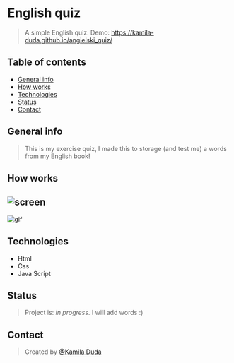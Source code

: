 # English quiz
> A simple English quiz. Demo: <a href="https://kamila-duda.github.io/angielski_quiz/" target="_blank">https://kamila-duda.github.io/angielski_quiz/</a>

## Table of contents
* [General info](#general-info)
* [How works](#how-works)
* [Technologies](#technologies)
* [Status](#status)
* [Contact](#contact)

## General info
>This is my exercise quiz, I made this to storage (and test me) a words from my English book!

## How works
![screen](https://github.com/kamila-duda/angielski_quiz/blob/master/images/screen.PNG?raw=true)
---
![gif](https://github.com/kamila-duda/angielski_quiz/blob/master/images/gif.gif?raw=true)

## Technologies
* Html
* Css
* Java Script

## Status
>Project is: _in progress_. I will add words :)

## Contact
>Created by [@Kamila Duda](https://github.com/kamila-duda)
